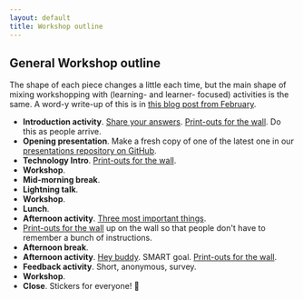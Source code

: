 ```yaml
---
layout: default
title: Workshop outline
---
```


## General Workshop outline

The shape of each piece changes a little each time, but the main shape of mixing workshopping with (learning- and learner- focused) activities is the same. A word-y write-up of this is in [this blog post from February](/2017/02/07/february-2017.html).

- **Introduction activity**. [Share your answers](https://docs.railsbridgecapetown.org/workshop/activities#shareyouranswers). [Print-outs for the wall](https://github.com/RailsBridge-CapeTown/Activity-Printables/blob/master/share-your-answers.pdf). Do this as people arrive.
- **Opening presentation**. Make a fresh copy of one of the latest one in our [presentations repository on GitHub](https://github.com/RailsBridge-CapeTown/presentations).
- **Technology Intro**. [Print-outs for the wall](/images/2017-02-04/tech-intro.jpg).
- **Workshop**.
- **Mid-morning break**.
- **Lightning talk**.
- **Workshop**.
- **Lunch**.
- **Afternoon activity**. [Three most important things](https://docs.railsbridgecapetown.org/workshop/activities#three-most-important-things).
- [Print-outs for the wall](https://github.com/RailsBridge-CapeTown/Activity-Printables/blob/master/three-most-important-things.pdf) up on the wall so that people don't have to remember a bunch of instructions.
- **Afternoon break**.
- **Afternoon activity**. [Hey buddy](https://docs.railsbridgecapetown.org/workshop/activities#heybuddy). SMART goal. [Print-outs for the wall](https://github.com/RailsBridge-CapeTown/Activity-Printables/blob/master/hey-buddy.pdf).
- **Feedback activity**. Short, anonymous, survey.
- **Workshop**.
- **Close**. Stickers for everyone! 🎉
